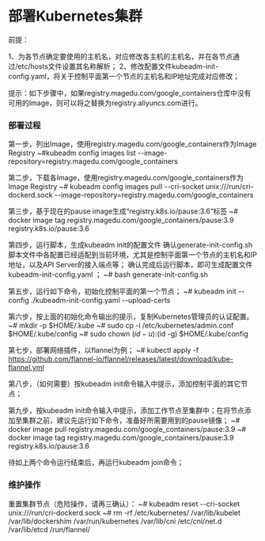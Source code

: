 # 部署Kubernetes集群

前提：

1、为各节点确定要使用的主机名，对应修改各主机的主机名，并在各节点通过/etc/hosts文件设置其名称解析；
2、修改配置文件kubeadm-init-config.yaml，将关于控制平面第一个节点的主机名和IP地址完成对应修改；

提示：如下步骤中，如果registry.magedu.com/google_containers仓库中没有可用的Image，则可以将之替换为registry.aliyuncs.com进行。

### 部署过程

第一步，列出Image，使用registry.magedu.com/google_containers作为Image Registry
~#kubeadm config images list --image-repository=registry.magedu.com/google_containers

第二步，下载各Image，使用registry.magedu.com/google_containers作为Image Registry
~# kubeadm config images pull --cri-socket unix:///run/cri-dockerd.sock --image-repository=registry.magedu.com/google_containers

第三步，基于现在的pause image生成“registry.k8s.io/pause:3.6“标签
~# docker image tag registry.magedu.com/google_containers/pause:3.9  registry.k8s.io/pause:3.6

第四步，运行脚本，生成kubeadm init的配置文件
确认generate-init-config.sh脚本文件中各配置已经适配到当前环境，尤其是控制平面第一个节点的主机名和IP地址，以及API Server的接入端点等； 确认完成后运行脚本，即可生成配置文件kubeadm-init-config.yaml ；
~# bash generate-init-config.sh

第五步，运行如下命令，初始化控制平面的第一个节点；
~# kubeadm init --config ./kubeadm-init-config.yaml  --upload-certs

第六步，按上面的初始化命令输出的提示，复制Kubernetes管理员的认证配置。
~# mkdir -p $HOME/.kube
~# sudo cp -i /etc/kubernetes/admin.conf $HOME/.kube/config
~# sudo chown $(id -u):$(id -g) $HOME/.kube/config

第七步，部署网络插件，以flannel为例；
~# kubectl apply -f https://github.com/flannel-io/flannel/releases/latest/download/kube-flannel.yml

第八步，（如何需要）按kubeadm init命令输入中提示，添加控制平面的其它节点；

第九步，按kubeadm init命令输入中提示，添加工作节点至集群中；在将节点添加至集群之前，建议先运行如下命令，准备好所需要用到的pause镜像；
~# docker image pull registry.magedu.com/google_containers/pause:3.9
~# docker image tag registry.magedu.com/google_containers/pause:3.9  registry.k8s.io/pause:3.6

待如上两个命令运行结束后，再运行kubeadm join命令；

### 维护操作

重置集群节点（危险操作，请再三确认）：
~# kubeadm reset --cri-socket unix:///run/cri-dockerd.sock
~# rm -rf /etc/kubernetes/ /var/lib/kubelet /var/lib/dockershim /var/run/kubernetes /var/lib/cni /etc/cni/net.d /var/lib/etcd /run/flannel/

